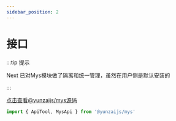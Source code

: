 ```yaml
---
sidebar_position: 2
---
```


# 接口

:::tip 提示

Next 已对Mys模块做了隔离和统一管理，虽然在用户侧是默认安装的

:::

[点击查看@yunzaijs/mys源码](https://github.com/yunzaijs/packages/mys)

```ts
import { ApiTool, MysApi } from '@yunzaijs/mys'
```
